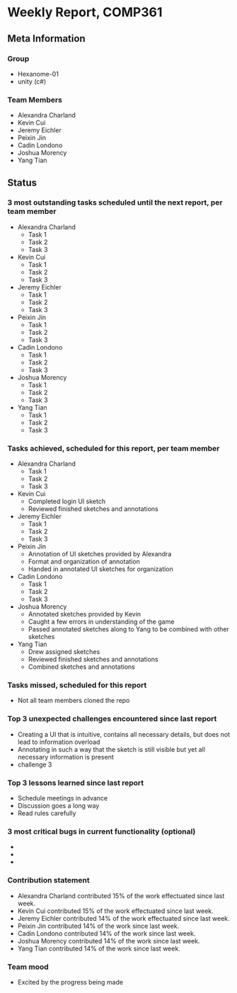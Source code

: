 # Weekly Report, COMP361

## Meta Information

### Group

 * Hexanome-01
 * unity (c#)

### Team Members

 * Alexandra Charland
 * Kevin Cui
 * Jeremy Eichler
 * Peixin Jin
 * Cadin Londono
 * Joshua Morency
 * Yang Tian

## Status

### 3 most outstanding tasks scheduled until the next report, per team member

 * Alexandra Charland
   * Task 1
   * Task 2
   * Task 3
 * Kevin Cui
   * Task 1
   * Task 2
   * Task 3
 * Jeremy Eichler
   * Task 1
   * Task 2
   * Task 3
 * Peixin Jin
   * Task 1
   * Task 2
   * Task 3
 * Cadin Londono
   * Task 1
   * Task 2
   * Task 3
 * Joshua Morency
   * Task 1
   * Task 2
   * Task 3
 * Yang Tian
   * Task 1
   * Task 2
   * Task 3

### Tasks achieved, scheduled for this report, per team member

 * Alexandra Charland
   * Task 1
   * Task 2
   * Task 3
 * Kevin Cui
   * Completed login UI sketch
   * Reviewed finished sketches and annotations
 * Jeremy Eichler
   * Task 1
   * Task 2
   * Task 3
 * Peixin Jin
   * Annotation of UI sketches provided by Alexandra
   * Format and organization of annotation
   * Handed in annotated UI sketches for organization
 * Cadin Londono
   * Task 1
   * Task 2
   * Task 3
 * Joshua Morency
   * Annotated sketches provided by Kevin
   * Caught a few errors in understanding of the game
   * Passed annotated sketches along to Yang to be combined with other sketches
 * Yang Tian
   * Drew assigned sketches
   * Reviewed finished sketches and annotations
   * Combined sketches and annotations

### Tasks missed, scheduled for this report

 * Not all team members cloned the repo

### Top 3 unexpected challenges encountered since last report

 * Creating a UI that is intuitive, contains all necessary details, but does not lead to information overload
 * Annotating in such a way that the sketch is still visible but yet all necessary information is present
 * challenge 3

### Top 3 lessons learned since last report

 * Schedule meetings in advance
 * Discussion goes a long way
 * Read rules carefully

### 3 most critical bugs in current functionality (optional)

 * 
 * 
 * 

### Contribution statement

 * Alexandra Charland contributed 15% of the work effectuated since last week.
 * Kevin Cui contributed 15% of the work effectuated since last week.
 * Jeremy Eichler contributed 14% of the work effectuated since last week.
 * Peixin Jin contributed 14% of the work since last week.
 * Cadin Londono contributed 14% of the work since last week.
 * Joshua Morency contributed 14% of the work since last week.
 * Yang Tian contributed 14% of the work since last week.

### Team mood

 * Excited by the progress being made
